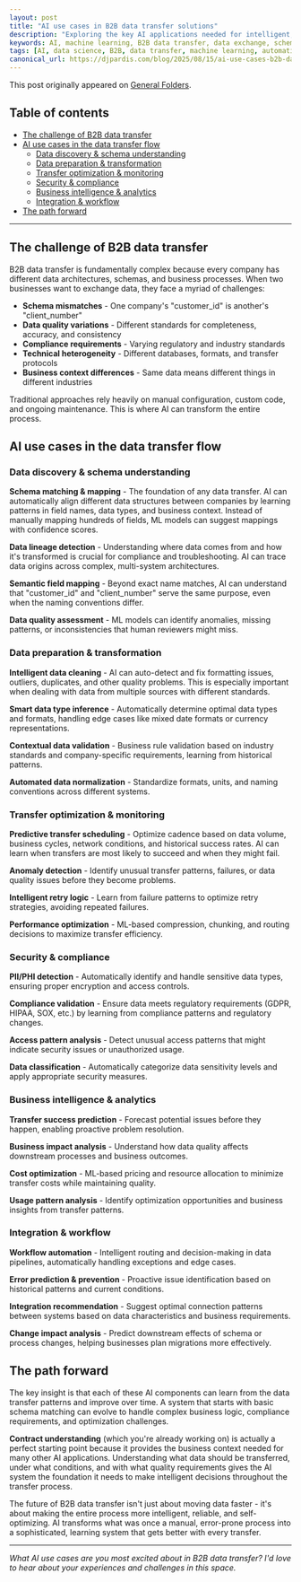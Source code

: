 ```yaml
---
layout: post
title: "AI use cases in B2B data transfer solutions"
description: "Exploring the key AI applications needed for intelligent, automated data exchange between business partners - from schema matching to compliance validation."
keywords: AI, machine learning, B2B data transfer, data exchange, schema matching, data quality, compliance, automation
tags: [AI, data science, B2B, data transfer, machine learning, automation]
canonical_url: https://djpardis.com/blog/2025/08/15/ai-use-cases-b2b-data-transfer/
---
```


<div class="crosspost-container post-container">
This post originally appeared on <a href="https://generalfolders.com/blog" target="_blank">General Folders</a>.
</div>

## Table of contents

- [The challenge of B2B data transfer](#the-challenge-of-b2b-data-transfer)
- [AI use cases in the data transfer flow](#ai-use-cases-in-the-data-transfer-flow)
  - [Data discovery & schema understanding](#data-discovery--schema-understanding)
  - [Data preparation & transformation](#data-preparation--transformation)
  - [Transfer optimization & monitoring](#transfer-optimization--monitoring)
  - [Security & compliance](#security--compliance)
  - [Business intelligence & analytics](#business-intelligence--analytics)
  - [Integration & workflow](#integration--workflow)
- [The path forward](#the-path-forward)

---

## The challenge of B2B data transfer

B2B data transfer is fundamentally complex because every company has different data architectures, schemas, and business processes. When two businesses want to exchange data, they face a myriad of challenges:

- **Schema mismatches** - One company's "customer_id" is another's "client_number"
- **Data quality variations** - Different standards for completeness, accuracy, and consistency
- **Compliance requirements** - Varying regulatory and industry standards
- **Technical heterogeneity** - Different databases, formats, and transfer protocols
- **Business context differences** - Same data means different things in different industries

Traditional approaches rely heavily on manual configuration, custom code, and ongoing maintenance. This is where AI can transform the entire process.

## AI use cases in the data transfer flow

### Data discovery & schema understanding

**Schema matching & mapping** - The foundation of any data transfer. AI can automatically align different data structures between companies by learning patterns in field names, data types, and business context. Instead of manually mapping hundreds of fields, ML models can suggest mappings with confidence scores.

**Data lineage detection** - Understanding where data comes from and how it's transformed is crucial for compliance and troubleshooting. AI can trace data origins across complex, multi-system architectures.

**Semantic field mapping** - Beyond exact name matches, AI can understand that "customer_id" and "client_number" serve the same purpose, even when the naming conventions differ.

**Data quality assessment** - ML models can identify anomalies, missing patterns, or inconsistencies that human reviewers might miss.

### Data preparation & transformation

**Intelligent data cleaning** - AI can auto-detect and fix formatting issues, outliers, duplicates, and other quality problems. This is especially important when dealing with data from multiple sources with different standards.

**Smart data type inference** - Automatically determine optimal data types and formats, handling edge cases like mixed date formats or currency representations.

**Contextual data validation** - Business rule validation based on industry standards and company-specific requirements, learning from historical patterns.

**Automated data normalization** - Standardize formats, units, and naming conventions across different systems.

### Transfer optimization & monitoring

**Predictive transfer scheduling** - Optimize cadence based on data volume, business cycles, network conditions, and historical success rates. AI can learn when transfers are most likely to succeed and when they might fail.

**Anomaly detection** - Identify unusual transfer patterns, failures, or data quality issues before they become problems.

**Intelligent retry logic** - Learn from failure patterns to optimize retry strategies, avoiding repeated failures.

**Performance optimization** - ML-based compression, chunking, and routing decisions to maximize transfer efficiency.

### Security & compliance

**PII/PHI detection** - Automatically identify and handle sensitive data types, ensuring proper encryption and access controls.

**Compliance validation** - Ensure data meets regulatory requirements (GDPR, HIPAA, SOX, etc.) by learning from compliance patterns and regulatory changes.

**Access pattern analysis** - Detect unusual access patterns that might indicate security issues or unauthorized usage.

**Data classification** - Automatically categorize data sensitivity levels and apply appropriate security measures.

### Business intelligence & analytics

**Transfer success prediction** - Forecast potential issues before they happen, enabling proactive problem resolution.

**Business impact analysis** - Understand how data quality affects downstream processes and business outcomes.

**Cost optimization** - ML-based pricing and resource allocation to minimize transfer costs while maintaining quality.

**Usage pattern analysis** - Identify optimization opportunities and business insights from transfer patterns.

### Integration & workflow

**Workflow automation** - Intelligent routing and decision-making in data pipelines, automatically handling exceptions and edge cases.

**Error prediction & prevention** - Proactive issue identification based on historical patterns and current conditions.

**Integration recommendation** - Suggest optimal connection patterns between systems based on data characteristics and business requirements.

**Change impact analysis** - Predict downstream effects of schema or process changes, helping businesses plan migrations more effectively.

## The path forward

The key insight is that each of these AI components can learn from the data transfer patterns and improve over time. A system that starts with basic schema matching can evolve to handle complex business logic, compliance requirements, and optimization challenges.

**Contract understanding** (which you're already working on) is actually a perfect starting point because it provides the business context needed for many other AI applications. Understanding what data should be transferred, under what conditions, and with what quality requirements gives the AI system the foundation it needs to make intelligent decisions throughout the transfer process.

The future of B2B data transfer isn't just about moving data faster - it's about making the entire process more intelligent, reliable, and self-optimizing. AI transforms what was once a manual, error-prone process into a sophisticated, learning system that gets better with every transfer.

---

*What AI use cases are you most excited about in B2B data transfer? I'd love to hear about your experiences and challenges in this space.*

